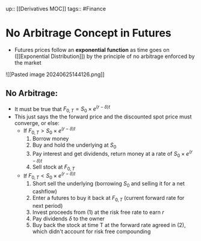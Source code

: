 up:: [[Derivatives MOC]]
tags:: #Finance 
# No Arbitrage Concept in Futures
- Futures prices follow an **exponential function** as time goes on ([[Exponential Distribution]]) by the principle of no arbitrage enforced by the market

![[Pasted image 20240625144126.png]]
## No Arbitrage:
- It must be true that $F_{0,T} = S_0 \times e ^{(r-\delta)t}$
- This just says the the forward price and the discounted spot price must converge, or else:
	- If $F_{0,T} > S_0 \times e ^{(r-\delta)t}$
		1) Borrow money
		2) Buy and hold the underlying at $S_0$
		3) Pay interest and get dividends, return money at a rate of $S_0 \times e ^{(r-\delta)t}$
		4) Sell stock at $F_{0,T}$
	- If $F_{0,T} < S_0 \times e ^{(r-\delta)t}$
		1) Short sell the underlying (borrowing $S_0$ and selling it for a net cashflow)
		2) Enter a futures to buy it back at $F_{0,T}$ (current forward rate for next period)
		3) Invest proceeds from (1) at the risk free rate to earn $r$
		4) Pay dividends $\delta$ to the owner
		5) Buy back the stock at time T at the forward rate agreed in (2), which didn't account for risk free compounding